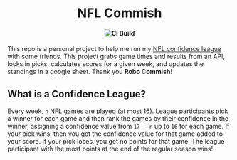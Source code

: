 <h1 align="center">
  NFL Commish
</h1>

<h4 align=center>
  
  ![CI Build](https://github.com/lukeross3/nfl_commish/actions/workflows/ci.yaml/badge.svg)

</h4>

This repo is a personal project to help me run my [NFL confidence league](#what-is-a-confidence-league) with some friends. This project grabs game times and results from an API, locks in picks, calculates scores for a given week, and updates the standings in a google sheet. Thank you **Robo Commish**!

## What is a Confidence League?

Every week, `n` NFL games are played (at most 16). League participants pick a winner for each game and then rank the games by their confidence in the winner, assigning a confidence value from `17 - n` up to `16` for each game. If your pick wins, then you get the confidence value for that game added to your score. If your pick loses, you get no points for that game. The league participant with the most points at the end of the regular season wins!